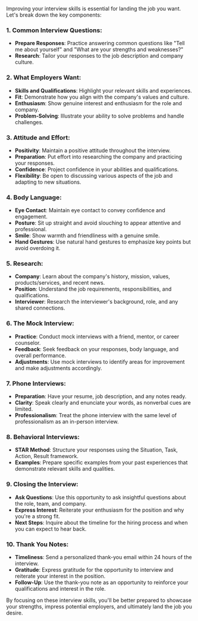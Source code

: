 Improving your interview skills is essential for landing the job you want. Let's break down the key components:

### 1. Common Interview Questions:
- **Prepare Responses**: Practice answering common questions like "Tell me about yourself" and "What are your strengths and weaknesses?"
- **Research**: Tailor your responses to the job description and company culture.

### 2. What Employers Want:
- **Skills and Qualifications**: Highlight your relevant skills and experiences.
- **Fit**: Demonstrate how you align with the company's values and culture.
- **Enthusiasm**: Show genuine interest and enthusiasm for the role and company.
- **Problem-Solving**: Illustrate your ability to solve problems and handle challenges.

### 3. Attitude and Effort:
- **Positivity**: Maintain a positive attitude throughout the interview.
- **Preparation**: Put effort into researching the company and practicing your responses.
- **Confidence**: Project confidence in your abilities and qualifications.
- **Flexibility**: Be open to discussing various aspects of the job and adapting to new situations.

### 4. Body Language:
- **Eye Contact**: Maintain eye contact to convey confidence and engagement.
- **Posture**: Sit up straight and avoid slouching to appear attentive and professional.
- **Smile**: Show warmth and friendliness with a genuine smile.
- **Hand Gestures**: Use natural hand gestures to emphasize key points but avoid overdoing it.

### 5. Research:
- **Company**: Learn about the company's history, mission, values, products/services, and recent news.
- **Position**: Understand the job requirements, responsibilities, and qualifications.
- **Interviewer**: Research the interviewer's background, role, and any shared connections.

### 6. The Mock Interview:
- **Practice**: Conduct mock interviews with a friend, mentor, or career counselor.
- **Feedback**: Seek feedback on your responses, body language, and overall performance.
- **Adjustments**: Use mock interviews to identify areas for improvement and make adjustments accordingly.

### 7. Phone Interviews:
- **Preparation**: Have your resume, job description, and any notes ready.
- **Clarity**: Speak clearly and enunciate your words, as nonverbal cues are limited.
- **Professionalism**: Treat the phone interview with the same level of professionalism as an in-person interview.

### 8. Behavioral Interviews:
- **STAR Method**: Structure your responses using the Situation, Task, Action, Result framework.
- **Examples**: Prepare specific examples from your past experiences that demonstrate relevant skills and qualities.

### 9. Closing the Interview:
- **Ask Questions**: Use this opportunity to ask insightful questions about the role, team, and company.
- **Express Interest**: Reiterate your enthusiasm for the position and why you're a strong fit.
- **Next Steps**: Inquire about the timeline for the hiring process and when you can expect to hear back.

### 10. Thank You Notes:
- **Timeliness**: Send a personalized thank-you email within 24 hours of the interview.
- **Gratitude**: Express gratitude for the opportunity to interview and reiterate your interest in the position.
- **Follow-Up**: Use the thank-you note as an opportunity to reinforce your qualifications and interest in the role.

By focusing on these interview skills, you'll be better prepared to showcase your strengths, impress potential employers, and ultimately land the job you desire.
